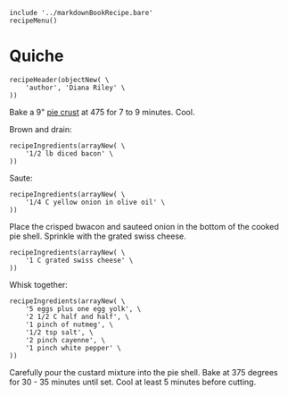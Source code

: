 ~~~ markdown-script
include '../markdownBookRecipe.bare'
recipeMenu()
~~~

# Quiche

~~~ markdown-script
recipeHeader(objectNew( \
    'author', 'Diana Riley' \
))
~~~

Bake a 9"
[pie crust](#url=PieCrust.md&var.vCategory='Desserts')
at 475 for 7 to 9 minutes. Cool.

Brown and drain:

~~~ markdown-script
recipeIngredients(arrayNew( \
    '1/2 lb diced bacon' \
))
~~~

Saute:

~~~ markdown-script
recipeIngredients(arrayNew( \
    '1/4 C yellow onion in olive oil' \
))
~~~

Place the crisped bwacon and sauteed onion in the bottom of the cooked pie shell. Sprinkle with the
grated swiss cheese.

~~~ markdown-script
recipeIngredients(arrayNew( \
    '1 C grated swiss cheese' \
))
~~~

Whisk together:

~~~ markdown-script
recipeIngredients(arrayNew( \
    '5 eggs plus one egg yolk', \
    '2 1/2 C half and half', \
    '1 pinch of nutmeg', \
    '1/2 tsp salt', \
    '2 pinch cayenne', \
    '1 pinch white pepper' \
))
~~~

Carefully pour the custard mixture into the pie shell. Bake at 375 degrees for 30 - 35 minutes until
set. Cool at least 5 minutes before cutting.
